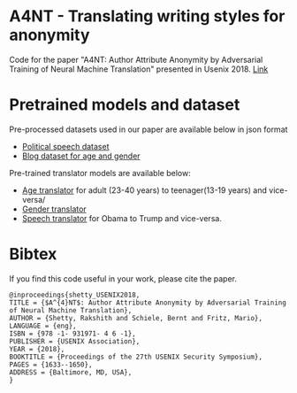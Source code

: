 # A4NT - Translating writing styles for anonymity
Code for the paper "A4NT: Author Attribute Anonymity by Adversarial Training of Neural Machine Translation" presented in Usenix 2018. [Link](https://www.usenix.org/conference/usenixsecurity18/presentation/shetty)

# Pretrained models and dataset
Pre-processed datasets used in our paper are available below in json format
* [Political speech dataset](https://datasets.d2.mpi-inf.mpg.de/rakshith/a4nt_usenix/dataset/dataset_speech.json)
* [Blog dataset for age and gender](https://datasets.d2.mpi-inf.mpg.de/rakshith/a4nt_usenix/dataset/dataset_blog.json)

Pre-trained translator models are available below:
* [Age translator](https://datasets.d2.mpi-inf.mpg.de/rakshith/a4nt_usenix/translate_models/age_translator.pth.tar) for adult (23-40 years) to teenager(13-19 years) and vice-versa/
* [Gender translator](https://datasets.d2.mpi-inf.mpg.de/rakshith/a4nt_usenix/translate_models/gender_translator.pth.tar)
* [Speech translator](https://datasets.d2.mpi-inf.mpg.de/rakshith/a4nt_usenix/translate_models/speechObamaAndTrump_translator.pth.tar) for Obama to Trump and vice-versa. 

# Bibtex
If you find this code useful in your work, please cite the paper.
```
@inproceedings{shetty_USENIX2018,
TITLE = {$A^{4}NT$: Author Attribute Anonymity by Adversarial Training of Neural Machine Translation},
AUTHOR = {Shetty, Rakshith and Schiele, Bernt and Fritz, Mario},
LANGUAGE = {eng},
ISBN = {978 -1- 931971- 4 6 -1},
PUBLISHER = {USENIX Association},
YEAR = {2018},
BOOKTITLE = {Proceedings of the 27th USENIX Security Symposium},
PAGES = {1633--1650},
ADDRESS = {Baltimore, MD, USA},
}
```
